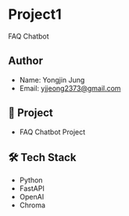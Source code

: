 # Project1
FAQ Chatbot

## Author   
- Name: Yongjin Jung
- Email: yjjeong2373@gmail.com

## 🚀 Project
- FAQ Chatbot Project

## 🛠 Tech Stack

- Python
- FastAPI
- OpenAI
- Chroma

